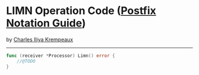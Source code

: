 # LIMN Operation Code ([Postfix Notation Guide](../../README.md))

by [Charles Iliya Krempeaux](http://changelog.ca/)

---

```go
func (receiver *Processor) Limn() error {
	//@TODO
}
```
